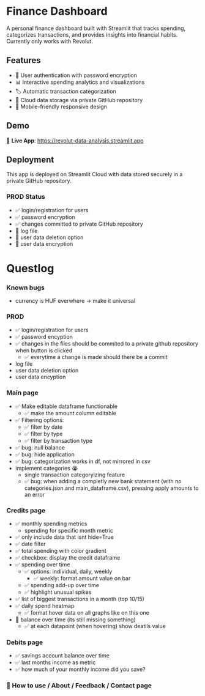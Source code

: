 # Finance Dashboard

A personal finance dashboard built with Streamlit that tracks spending, categorizes transactions, and provides insights into financial habits. Currently only works with Revolut.

## Features
- 🔐 User authentication with password encryption
- 📊 Interactive spending analytics and visualizations
- 🏷️ Automatic transaction categorization
- 💾 Cloud data storage via private GitHub repository
- 📱 Mobile-friendly responsive design

## Demo
🚀 **Live App**: https://revolut-data-analysis.streamlit.app

## Deployment
This app is deployed on Streamlit Cloud with data stored securely in a private GitHub repository.

### PROD Status
- ✅ login/registration for users
- ✅ password encryption
- ✅ changes committed to private GitHub repository
- 🚧 log file
- 🚧 user data deletion option
- 🚧 user data encryption

# Questlog
### Known bugs
- currency is HUF everwhere -> make it universal

### PROD
- ✅ login/registration for users
- ✅ password encyption
- ✅ changes in the files should be commited to a private github repository when button is clicked
    - ✅ everytime a change is made should there be a commit
- log file
- user data deletion option
- user data encyption

### Main page
- ✅ Make editable dataframe functionable
    - ✅ make the amount column editable
- ✅ Filtering options:
    - ✅ filter by date
    - ✅ filter by type
    - ✅ filter by transaction type
- ✅ bug: null balance
- ✅ bug: hide application
- ✅ bug: categorization works in df, not mirrored in csv
- implement categories 😭 
    - single transaction categoryizing feature
    - ✅ bug: when adding a completly new bank statement (with no categories.json and main_dataframe.csv), pressing apply amounts to an error

### Credits page
- ✅ monthly spending metrics
    - spending for specific month metric
- ✅ only include data that isnt hide=True
- ✅ date filter
- ✅ total spending with color gradient
- ✅ checkbox: display the credit dataframe
- ✅ spending over time
    - ✅ options: individual, daily, weekly
        - ✅ weekly: format amount value on bar
    - ✅ spending add-up over time
    - ✅ highlight unusual spikes
- ✅ list of biggest transactions in a month (top 10/15)
- ✅ daily spend heatmap
    - ✅ format hover data on all graphs like on this one
- 🚧 balance over time (its still missing something)
    - ✅ at each datapoint (when hovering) show deatils value

### Debits page
- ✅ savings account balance over time
- ✅ last months income as metric
- ✅ how much of your monthly income did you save?

### 🚧 How to use / About / Feedback / Contact page
